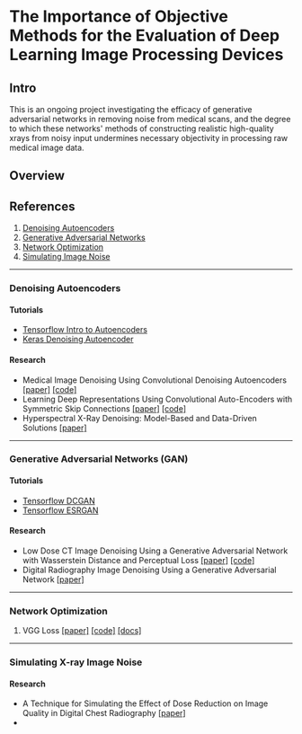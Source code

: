 # The Importance of Objective Methods for the Evaluation of Deep Learning Image Processing Devices

## Intro
This is an ongoing project investigating the efficacy of generative adversarial networks in removing noise from medical scans, and the degree to which these networks' methods of constructing realistic high-quality xrays from noisy input undermines necessary objectivity in processing raw medical image data.

## Overview

## References
1. [Denoising Autoencoders](#denoising-autoencoders)
2. [Generative Adversarial Networks](#generative-adversarial-networks-gan)
3. [Network Optimization]()
3. [Simulating Image Noise](#simulating-x-ray-image-noise)
---
### Denoising Autoencoders

#### Tutorials
- [Tensorflow Intro to Autoencoders](https://www.tensorflow.org/tutorials/generative/autoencoder?hl=en)
- [Keras Denoising Autoencoder](https://keras.io/examples/vision/autoencoder)

#### Research
- Medical Image Denoising Using Convolutional Denoising Autoencoders [[paper]](https://arxiv.org/pdf/1608.04667.pdf) [[code]](https://github.com/adam-mah/Medical-Image-Denoising/tree/53101562b75b44ec8722486a54d17cc961b4bbea)
- Learning Deep Representations Using Convolutional Auto-Encoders with Symmetric Skip Connections [[paper]](https://arxiv.org/pdf/1611.09119.pdf) [[code]](https://github.com/MS1997/Autoencoders-with-skip-connections)
- Hyperspectral X-Ray Denoising: Model-Based and Data-Driven Solutions [[paper]](https://nicobonne.github.io/assets/papers/eusipco_2019.pdf)

---

### Generative Adversarial Networks (GAN)

#### Tutorials
- [Tensorflow DCGAN](https://www.tensorflow.org/tutorials/generative/dcgan?hl=en)
- [Tensorflow ESRGAN](https://www.tensorflow.org/hub/tutorials/image_enhancing)

#### Research
- Low Dose CT Image Denoising Using a Generative Adversarial Network with Wasserstein Distance and Perceptual Loss [[paper]](https://www.ncbi.nlm.nih.gov/pmc/articles/PMC6021013/pdf/nihms973044.pdf) [[code]](https://github.com/yyqqss09/ldct_denoising)
- Digital Radiography Image Denoising Using a Generative Adversarial Network [[paper]](https://www.ncbi.nlm.nih.gov/pmc/articles/PMC6130336/pdf/xst-26-xst17356.pdf)
---

### Network Optimization
1. VGG Loss [[paper]](https://paperswithcode.com/method/vgg-loss) [[code]](https://colab.research.google.com/gist/jvishnuvardhan/dfd2cf563b1a3e255455b3c54e64d3b8/tf_30534_customloss.ipynb#scrollTo=e3TFz1m2n1sj) [[docs]](https://keras.io/api/applications/vgg/)

---
### Simulating X-ray Image Noise

#### Research
- A Technique for Simulating the Effect of Dose Reduction on Image Quality in Digital Chest Radiography [[paper]](https://www.ncbi.nlm.nih.gov/pmc/articles/PMC3043684/#CR4)
- 